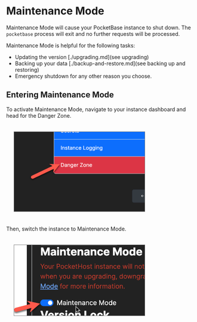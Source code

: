 # Maintenance Mode

Maintenance Mode will cause your PocketBase instance to shut down. The `pocketbase` process will exit and no further requests will be processed.

Maintenance Mode is helpful for the following tasks:

- Updating the version [./upgrading.md](see upgrading)
- Backing up your data [./backup-and-restore.md](see backing up and restoring)
- Emergency shutdown for any other reason you choose.

## Entering Maintenance Mode

To activate Maintenance Mode, navigate to your instance dashboard and head for the Danger Zone.

<img src="./danger-zone.png" style="max-width: 350px; border: 1px solid gray; margin: 20px"/>

Then, switch the instance to Maintenance Mode.

<img src="./maintenance-mode.png" style="max-width: 350px; border: 1px solid gray; margin: 20px"/>
